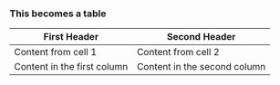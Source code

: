 ### This becomes a table

First Header | Second Header
------------ | -------------
Content from cell 1 | Content from cell 2
Content in the first column | Content in the second column
